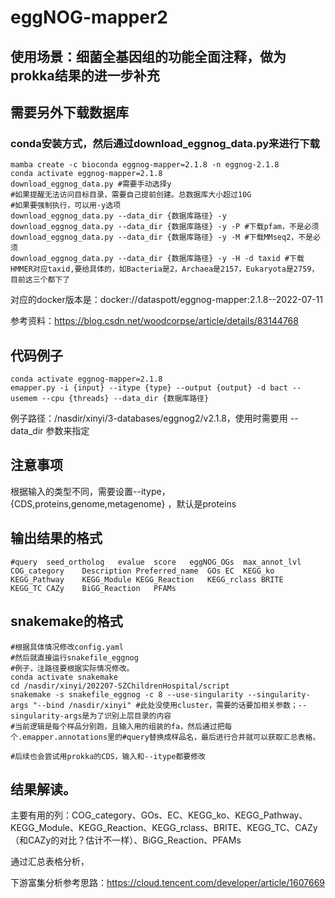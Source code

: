 # eggNOG-mapper2

## 使用场景：细菌全基因组的功能全面注释，做为prokka结果的进一步补充

## 需要另外下载数据库
### conda安装方式，然后通过download_eggnog_data.py来进行下载
```
mamba create -c bioconda eggnog-mapper=2.1.8 -n eggnog-2.1.8
conda activate eggnog-mapper=2.1.8
download_eggnog_data.py #需要手动选择y
#如果提醒无法访问目标目录，需要自己提前创建。总数据库大小超过10G
#如果要强制执行，可以用-y选项
download_eggnog_data.py --data_dir {数据库路径} -y  
download_eggnog_data.py --data_dir {数据库路径} -y -P #下载pfam，不是必须
download_eggnog_data.py --data_dir {数据库路径} -y -M #下载MMseq2，不是必须
download_eggnog_data.py --data_dir {数据库路径} -y -H -d taxid #下载HMMER对应taxid,要给具体的，如Bacteria是2，Archaea是2157，Eukaryota是2759，目前这三个都下了
```
对应的docker版本是：docker://dataspott/eggnog-mapper:2.1.8--2022-07-11

参考资料：https://blog.csdn.net/woodcorpse/article/details/83144768

## 代码例子
```
conda activate eggnog-mapper=2.1.8
emapper.py -i {input} --itype {type} --output {output} -d bact --usemem --cpu {threads} --data_dir {数据库路径}
```

例子路径：/nasdir/xinyi/3-databases/eggnog2/v2.1.8，使用时需要用 --data_dir 参数来指定

## 注意事项
根据输入的类型不同，需要设置--itype， {CDS,proteins,genome,metagenome} ，默认是proteins


## 输出结果的格式
```
#query  seed_ortholog   evalue  score   eggNOG_OGs  max_annot_lvl   COG_category    Description Preferred_name  GOs EC  KEGG_ko KEGG_Pathway    KEGG_Module KEGG_Reaction   KEGG_rclass BRITE   KEGG_TC CAZy    BiGG_Reaction   PFAMs
```

## snakemake的格式
```
#根据具体情况修改config.yaml
#然后就直接运行snakefile_eggnog
#例子，注路径要根据实际情况修改。
conda activate snakemake
cd /nasdir/xinyi/202207-SZChildrenHospital/script
snakemake -s snakefile_eggnog -c 8 --use-singularity --singularity-args "--bind /nasdir/xinyi" #此处没使用cluster，需要的话要加相关参数；--singularity-args是为了识别上层目录的内容
#当前逻辑是每个样品分别跑，且输入用的组装的fa，然后通过把每个.emapper.annotations里的#query替换成样品名，最后进行合并就可以获取汇总表格。

#后续也会尝试用prokka的CDS，输入和--itype都要修改
```

## 结果解读。
主要有用的列：COG_category、GOs、EC、KEGG_ko、KEGG_Pathway、KEGG_Module、KEGG_Reaction、KEGG_rclass、BRITE、KEGG_TC、CAZy（和CAZy的对比？估计不一样）、BiGG_Reaction、PFAMs

通过汇总表格分析，

下游富集分析参考思路：https://cloud.tencent.com/developer/article/1607669